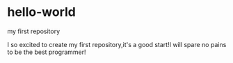 # hello-world
my first repository

I so excited to create my first repository,it's a good start!I will spare no pains to be the best programmer!
